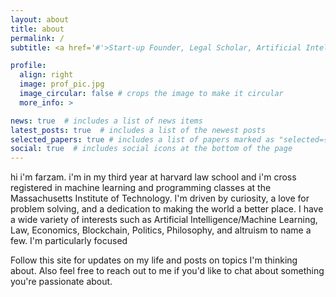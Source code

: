 ```yaml
---
layout: about
title: about
permalink: /
subtitle: <a href='#'>Start-up Founder, Legal Scholar, Artificial Intelligence Researcher</a>.

profile:
  align: right
  image: prof_pic.jpg
  image_circular: false # crops the image to make it circular
  more_info: >

news: true  # includes a list of news items
latest_posts: true  # includes a list of the newest posts
selected_papers: true # includes a list of papers marked as "selected={true}"
social: true  # includes social icons at the bottom of the page
---
```


hi i'm farzam. i'm in my third year at harvard law school and i'm cross registered in machine learning and programming classes at the Massachusetts Institute of Technology. I'm driven by curiosity, a love for problem solving, and a dedication to making the world a better place. I have a wide variety of interests such as Artificial Intelligence/Machine Learning, Law, Economics, Blockchain, Politics, Philosophy, and altruism to name a few. I'm particularly focused 

Follow this site for updates on my life and posts on topics I'm thinking about. Also feel free to reach out to me if you'd like to chat about something you're passionate about. 

